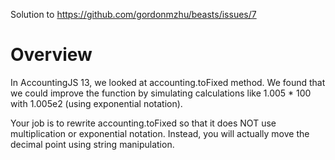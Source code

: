 Solution to https://github.com/gordonmzhu/beasts/issues/7

# Overview
In AccountingJS 13, we looked at accounting.toFixed method. We found that we could improve the function by simulating calculations like 1.005 * 100 with 1.005e2 (using exponential notation).

Your job is to rewrite accounting.toFixed so that it does NOT use multiplication or exponential notation. Instead, you will actually move the decimal point using string manipulation.
